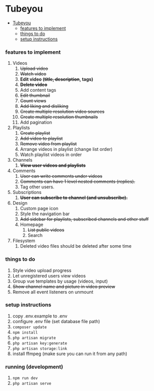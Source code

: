 
# Tubeyou

- [Tubeyou](#tubeyou)
    - [features to implement](#features-to-implement)
    - [things to do](#things-to-do)
    - [setup instructions](#setup-instructions)


### features to implement

1. Videos
   1. ~~Upload video~~
   2. ~~Watch video~~
   3. **Edit video (~~title, description~~, tags)**
   4. ~~**Delete video**~~
   5. Add content tags
   7. ~~Edit thumbnail~~
   8. ~~Count views~~
   9. ~~Add liking and disliking~~
   10. ~~Create multiple resolution video sources~~
   11. ~~Create multiple resolution thumbnails~~
   12. Add pagination
2. Playlists
   1. ~~Create playlist~~
   2. ~~Add video to playlist~~
   3. ~~Remove video from playlist~~
   4. Arrange videos in playlist (change list order)
   5. Watch playlist videos in order
3. Channels
   1. ~~**View user videos and playlists**~~
4. Comments
   1. ~~User can write comments under videos~~
   2. ~~Comments can have 1 level nested comments (replies).~~
   3. Tag other users.
5. Subscriptions
   1. ~~**User can subscribe to channel (and unsubscribe).**~~
6. Design
   1. Custom page icon
   2. Style the navigation bar
   3. ~~Add sidebar for playlists, subscribed channels and other stuff~~
   4. Homepage
      1. ~~List public videos~~
      2. Search
7. Filesystem
   1. Deleted video files should be deleted after some time

### things to do

1. Style video upload progress
2. Let unregistered users view videos
3. Group vue templates by usage (videos, input)
4. ~~Show channel name and picture in video preview~~
5. Remove all event listeners on unmount

### setup instructions

1. copy .env.example to .env
2. configure .env file (set database file path)
3. ``` composer update ```
4. ``` npm install ```
5. ``` php artisan migrate ```
6. ``` php artisan key:generate ```
7. ``` php artisan storage:link ```
8. install ffmpeg (make sure you can run it from any path)

### running (development)

1. ``` npm run dev ```
2. ``` php artisan serve ```
